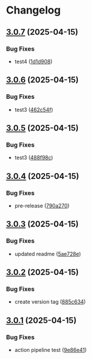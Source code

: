 # Changelog

## [3.0.7](https://github.com/fsdh-pfds/datahub-docs/compare/v3.0.6...v3.0.7) (2025-04-15)


### Bug Fixes

* test4 ([1d1d908](https://github.com/fsdh-pfds/datahub-docs/commit/1d1d9080e0596b713ba99074b9d3ec4d1295a0f1))

## [3.0.6](https://github.com/fsdh-pfds/datahub-docs/compare/v3.0.5...v3.0.6) (2025-04-15)


### Bug Fixes

* test3 ([462c54f](https://github.com/fsdh-pfds/datahub-docs/commit/462c54f9049b5edb67a3ca4ba3049828b0496558))

## [3.0.5](https://github.com/fsdh-pfds/datahub-docs/compare/v3.0.4...v3.0.5) (2025-04-15)


### Bug Fixes

* test3 ([488f98c](https://github.com/fsdh-pfds/datahub-docs/commit/488f98c6ca7fc36ca66952271f1b02ec170cd7f9))

## [3.0.4](https://github.com/fsdh-pfds/datahub-docs/compare/v3.0.3...v3.0.4) (2025-04-15)


### Bug Fixes

* pre-release ([790a270](https://github.com/fsdh-pfds/datahub-docs/commit/790a270374c1f0fb45dfd6c8f6c5436309df8149))

## [3.0.3](https://github.com/fsdh-pfds/datahub-docs/compare/v3.0.2...v3.0.3) (2025-04-15)


### Bug Fixes

* updated readme ([5ae728e](https://github.com/fsdh-pfds/datahub-docs/commit/5ae728e3f2422fd1b4d01797147cb30469dc872c))

## [3.0.2](https://github.com/fsdh-pfds/datahub-docs/compare/v3.0.1...v3.0.2) (2025-04-15)


### Bug Fixes

* create version tag ([885c634](https://github.com/fsdh-pfds/datahub-docs/commit/885c6345ff5463ee9bcab90c2b94824508aabaed))

## [3.0.1](https://github.com/fsdh-pfds/datahub-docs/compare/v3.0.0...v3.0.1) (2025-04-15)


### Bug Fixes

* action pipeline test ([9e86e41](https://github.com/fsdh-pfds/datahub-docs/commit/9e86e41fa6baacdb55a862c81eb4e63f701de488))
